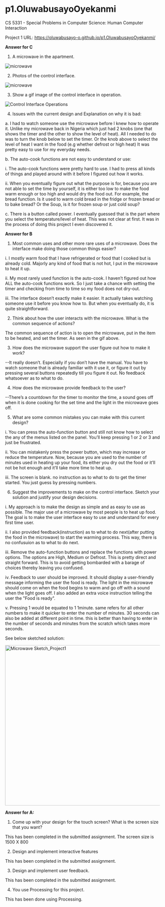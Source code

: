 # p1.OluwabusayoOyekanmi
CS 5331 - Special Problems in Computer Science: Human Computer Interaction

Project 1 URL: https://oluwabusayo-o.github.io/p1.OluwabusayoOyekanmi/

**Answer for C**
  1. A microwave in the apartment.

![microwave](https://user-images.githubusercontent.com/78665905/107136635-cc960b80-68ca-11eb-971d-b69532c44266.jpeg)

  2. Photos of the control interface.

![microwave](https://user-images.githubusercontent.com/78665905/107136635-cc960b80-68ca-11eb-971d-b69532c44266.jpeg)

  3. Show a gif image of the control interface in operation.

![Control Interface Operations](https://user-images.githubusercontent.com/78665905/107136856-7a55ea00-68cc-11eb-8066-46732e836760.gif)


  4. Issues with the current design and Explanation on why it is bad:
  
a.	I had to watch someone use the microwave before I knew how to operate it. Unlike my microwave back in Nigeria which just had 2 knobs (one that shows the timer and the other to show the level of heat). All I needed to do was to turn the knob below to set the timer. Or the knob above to select the level of heat I want in the food (e.g whether defrost or high heat) It was pretty easy to use for my everyday needs.

b.	The auto-cook functions are not easy to understand or use:

i.	The auto-cook functions were pretty hard to use. I had to press all kinds of things and played around with it before I figured out how it works.

ii.	When you eventually figure out what the purpose is for, because you are not able to set the time by yourself, it is either too low to make the food warm enough or too high and would dry the food out. For example, the bread function. Is it used to warm cold bread in the fridge or frozen bread or to bake bread? Or the Soup, is it for frozen soup or just cold soup?

c.	There is a button called power. I eventually guessed that is the part where you select the temperature/level of heat. This was not clear at first. It was in the process of doing this project I even discovered it. 



**Answer for B**
  1.	Most common uses and other more rare uses of a microwave. Does the interface make doing those common things easier?

i.	I mostly warm food that I have refrigerated or food that I cooked but is already cold. Majorly any kind of food that is not hot, I put in the microwave to heat it up.

ii.	My most rarely used function is the auto-cook. I haven’t figured out how ALL the auto-cook functions work. So I just take a chance with setting the timer and checking from time to time so my food does not dry-out.

iii.	The interface doesn’t exactly make it easier. It actually takes watching someone use it before you know how to. But when you eventually do, it is quite straightforward.

  2.	Think about how the user interacts with the microwave. What is the common sequence of actions?

The common sequence of action is to open the microwave, put in the item to be heated, and set the timer. As seen in the gif above.

  3.	How does the microwave support the user figure out how to make it work?

--It really doesn’t. Especially if you don’t have the manual. You have to watch someone that is already familiar with it use it, or figure it out by pressing several buttons repeatedly till you figure it out. No feedback whatsoever as to what to do.

  4.	How does the microwave provide feedback to the user?

--There’s a countdown for the timer to monitor the time, a sound goes off when it is done cooking for the set time and the light in the microwave goes off.

  5.	What are some common mistakes you can make with this current design?
  
i.	You can press the auto-function button and still not know how to select the any of the menus listed on the panel. You’ll keep pressing 1 or 2 or 3 and just be frustrated. 

ii.	You can mistakenly press the power button, which may increase or reduce the temperature. Now, because you are used to the number of minutes used in heating up your food, its either you dry out the food or it’ll not be hot enough and it’ll take more time to heat up. 

iii. The screen is blank. no instruction as to what to do to get the timer started. You just guess by pressing numbers. 

  6.	Suggest the improvements to make on the control interface. Sketch your solution and justify your design decisions.
  
i.	My approach is to make the design as simple and as easy to use as possible. The major use of a microwave by most people is to heat up food. The goal is to make the user interface easy to use and understand for every first time user.

ii. I also provided feedback(instruction) as to what to do next(after putting the food in the microwave) to start the warming process. This way, there is no confusuion as to what to do next.

iii.	Remove the auto-function buttons and replace the functions with power options. The options are High, Medium or Defrost. This is pretty direct and straight forward. This is to avoid getting bombarded with a barage of choices thereby leaving you confused. 

iv.	Feedback to user should be improved. It should display a user-friendly message informing the user the food is ready. The light in the microwave should come on when the food begins to warm and go off with a sound when the light goes off. I also added an extra voice instruction telling the user the "Food is ready".

v. Pressing 1 would be equated to 1 1minute. same refers for all other numbers to make it quicker to enter the number of minutes. 30 seconds can also be added at different point in time. this is better than having to enter in the number of seconds and minutes from the scratch which takes more seconds. 

See below sketched solution:
 
 
<img width="521" alt="Microwave Sketch_Project1" src="https://user-images.githubusercontent.com/78665905/109400854-b2bb7780-7910-11eb-8cf7-b4a5232df55d.PNG">



**Answer for A:**
  1. Come up with your design for the touch screen? What is the screen size that you want?

This has been completed in the submitted assignment. The screen size is 1500 X 800

  2. Design and implement interactive features

This has been completed in the submitted assignment.

3. Design and implement user feedback.
   
This has been completed in the submitted assignment.

4. You use Processing for this project.

This has been done using Processing.
   




